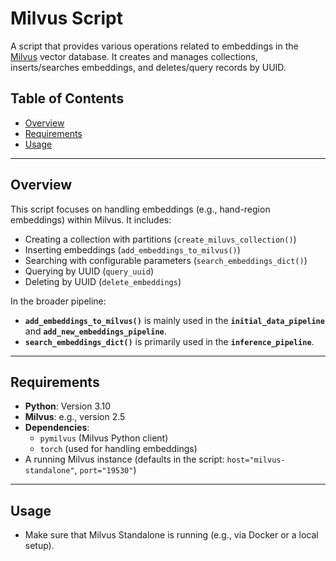 # Milvus Script

A script that provides various operations related to embeddings in the [Milvus](https://milvus.io/) vector database. It creates and manages collections, inserts/searches embeddings, and deletes/query records by UUID.

## Table of Contents

- [Overview](#overview)
- [Requirements](#requirements)
- [Usage](#usage)

---

## Overview

This script focuses on handling embeddings (e.g., hand-region embeddings) within Milvus. It includes:

- Creating a collection with partitions (`create_miluvs_collection()`)
- Inserting embeddings (`add_embeddings_to_milvus()`)
- Searching with configurable parameters (`search_embeddings_dict()`)
- Querying  by UUID (`query_uuid`)
- Deleting by UUID (`delete_embeddings`)

In the broader pipeline:
- **`add_embeddings_to_milvus()`** is mainly used in the **`initial_data_pipeline`** and **`add_new_embeddings_pipeline`**.  
- **`search_embeddings_dict()`** is primarily used in the **`inference_pipeline`**.

---

## Requirements

- **Python**: Version 3.10
- **Milvus**: e.g., version 2.5
- **Dependencies**:
  - `pymilvus` (Milvus Python client)
  - `torch` (used for handling embeddings)
- A running Milvus instance (defaults in the script: `host="milvus-standalone"`, `port="19530"`)

---

## Usage

- Make sure that Milvus Standalone is running (e.g., via Docker or a local setup).


